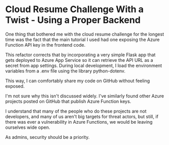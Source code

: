 # Cloud Resume Challenge With a Twist - Using a Proper Backend
One thing that bothered me with the cloud resume challenge for the longest time was the fact that the main tutorial I used had one exposing the Azure Function API key in the frontend code.

This refactor corrects that by incorporating a very simple Flask app that gets deployed to Azure App Service so it can retrieve the API URL as a secret from app settings. During local development, I load the environment variables from a .env file using the library python-dotenv.

This way, I can comfortably share my code on GitHub without feeling exposed.

I'm not sure why this isn't discussed widely. I've similarly found other Azure projects posted on GitHub that publish Azure Function keys.

I understand that many of the people who do these projects are not developers, and many of us aren't big targets for threat actors, but still, if there was ever a vulnerability in Azure Functions, we would be leaving ourselves wide open.

As admins, security should be a priority.